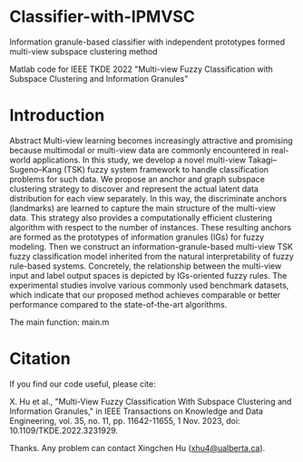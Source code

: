 # Classifier-with-IPMVSC

Information granule-based classifier with independent prototypes formed multi-view subspace clustering method 

Matlab code for IEEE TKDE 2022 "Multi-view Fuzzy Classification with Subspace Clustering and Information Granules"

# Introduction
Abstract
Multi-view learning becomes increasingly attractive and promising because multimodal or multi-view data are commonly encountered in real-world applications. In this study, we develop a novel multi-view Takagi–Sugeno–Kang (TSK) fuzzy system framework to handle classification problems for such data. We propose an anchor and graph subspace clustering strategy to discover and represent the actual latent data distribution for each view separately. In this way, the discriminate anchors (landmarks) are learned to capture the main structure of the multi-view data. This strategy also provides a computationally efficient clustering algorithm with respect to the number of instances. These resulting anchors are formed as the prototypes of information granules (IGs) for fuzzy modeling. Then we construct an information-granule-based multi-view TSK fuzzy classification model inherited from the natural interpretability of fuzzy rule-based systems. Concretely, the relationship between the multi-view input and label output spaces is depicted by IGs-oriented fuzzy rules. The experimental studies involve various commonly used benchmark datasets, which indicate that our proposed method achieves comparable or better performance compared to the state-of-the-art algorithms.

The main function: main.m

# Citation
If you find our code useful, please cite:

X. Hu et al., "Multi-View Fuzzy Classification With Subspace Clustering and Information Granules," in IEEE Transactions on Knowledge and Data Engineering, vol. 35, no. 11, pp. 11642-11655, 1 Nov. 2023, doi: 10.1109/TKDE.2022.3231929.

Thanks. Any problem can contact Xingchen Hu (xhu4@ualberta.ca).
